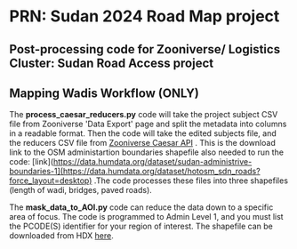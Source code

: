 # PRN: Sudan 2024 Road Map project
## Post-processing code for Zooniverse/ Logistics Cluster: Sudan Road Access project 
## Mapping Wadis Workflow (ONLY)

The **process_caesar_reducers.py** code will take the project subject CSV file from Zooniverse 'Data Export' page and split the metadata into columns in a readable format. Then the code will take the edited subjects file, and the reducers CSV file from [Zooniverse Caesar API](https://caesar.zooniverse.org) . This is the download link to the OSM administartion boundaries shapefile also needed to run the code: [link](https://data.humdata.org/dataset/sudan-administrive-boundaries-1](https://data.humdata.org/dataset/hotosm_sdn_roads?force_layout=desktop) .The code processes these files into three shapefiles (length of wadi, bridges, paved roads).

The **mask_data_to_AOI.py** code can reduce the data down to a specific area of focus. The code is programmed to Admin Level 1, and you must list the PCODE(S) identifier for your region of interest. The shapefile can be downloaded from HDX [here](https://data.humdata.org/dataset/sudan-administrive-boundaries-1).
